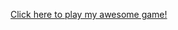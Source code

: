 <a href="https://github.com/League-level2-student/league-level2-game-CoderCat1025/raw/master/AlienInvasion.jar">Click here to play my awesome game!</a>
